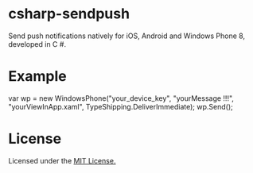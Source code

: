 csharp-sendpush
===============

Send push notifications natively for iOS, Android and Windows Phone 8, developed in C #.

Example
===============

var wp = new WindowsPhone("your_device_key", "yourMessage !!!", "yourViewInApp.xaml", TypeShipping.DeliverImmediate); 
wp.Send();

License
===============

Licensed under the <a href="http://opensource.org/licenses/mit-license.php">MIT License.</a>
